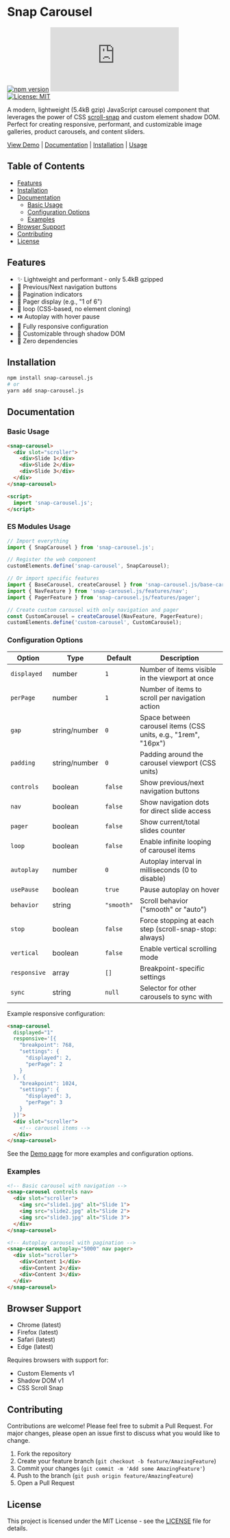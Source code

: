 # Snap Carousel

[![npm version](https://badge.fury.io/js/snap-carousel.js.svg)](https://badge.fury.io/js/snap-carousel.js)
[![gzip size](https://img.badgesize.io/https://unpkg.com/snap-carousel.js/dist/snap-carousel.umd.min.js?compression=gzip)](https://unpkg.com/snap-carousel.js/dist/snap-carousel.umd.min.js)
[![License: MIT](https://img.shields.io/badge/License-MIT-yellow.svg)](https://opensource.org/licenses/MIT)

A modern, lightweight (5.4kB gzip) JavaScript carousel component that leverages the power of CSS [scroll-snap](https://developer.mozilla.org/en-US/docs/Web/CSS/scroll-snap-type) and custom element shadow DOM. Perfect for creating responsive, performant, and customizable image galleries, product carousels, and content sliders.

[View Demo](https://corentin-gautier.github.io/snap-carousel/) | [Documentation](#documentation) | [Installation](#installation) | [Usage](#usage)

## Table of Contents
- [Features](#features)
- [Installation](#installation)
- [Documentation](#documentation)
  - [Basic Usage](#basic-usage)
  - [Configuration Options](#configuration-options)
  - [Examples](#examples)
- [Browser Support](#browser-support)
- [Contributing](#contributing)
- [License](#license)

## Features
- ✨ Lightweight and performant - only 5.4kB gzipped
- 🎯 Previous/Next navigation buttons
- 📍 Pagination indicators
- 🔢 Pager display (e.g., "1 of 6")
- 🔄 loop (CSS-based, no element cloning)
- ⏯️ Autoplay with hover pause
- 📱 Fully responsive configuration
- 🎨 Customizable through shadow DOM
- 🚀 Zero dependencies

## Installation

```bash
npm install snap-carousel.js
# or
yarn add snap-carousel.js
```

## Documentation

### Basic Usage

```html
<snap-carousel>
  <div slot="scroller">
    <div>Slide 1</div>
    <div>Slide 2</div>
    <div>Slide 3</div>
  </div>
</snap-carousel>

<script>
  import 'snap-carousel.js';
</script>
```

### ES Modules Usage

```javascript
// Import everything
import { SnapCarousel } from 'snap-carousel.js';

// Register the web component
customElements.define('snap-carousel', SnapCarousel);

// Or import specific features
import { BaseCarousel, createCarousel } from 'snap-carousel.js/base-carousel';
import { NavFeature } from 'snap-carousel.js/features/nav';
import { PagerFeature } from 'snap-carousel.js/features/pager';

// Create custom carousel with only navigation and pager
const CustomCarousel = createCarousel(NavFeature, PagerFeature);
customElements.define('custom-carousel', CustomCarousel);
```

### Configuration Options

| Option | Type | Default | Description |
|--------|------|---------|-------------|
| `displayed` | number | `1` | Number of items visible in the viewport at once |
| `perPage` | number | `1` | Number of items to scroll per navigation action |
| `gap` | string/number | `0` | Space between carousel items (CSS units, e.g., "1rem", "16px") |
| `padding` | string/number | `0` | Padding around the carousel viewport (CSS units) |
| `controls` | boolean | `false` | Show previous/next navigation buttons |
| `nav` | boolean | `false` | Show navigation dots for direct slide access |
| `pager` | boolean | `false` | Show current/total slides counter |
| `loop` | boolean | `false` | Enable infinite looping of carousel items |
| `autoplay` | number | `0` | Autoplay interval in milliseconds (0 to disable) |
| `usePause` | boolean | `true` | Pause autoplay on hover |
| `behavior` | string | `"smooth"` | Scroll behavior ("smooth" or "auto") |
| `stop` | boolean | `false` | Force stopping at each step (scroll-snap-stop: always) |
| `vertical` | boolean | `false` | Enable vertical scrolling mode |
| `responsive` | array | `[]` | Breakpoint-specific settings |
| `sync` | string | `null` | Selector for other carousels to sync with |

Example responsive configuration:
```html
<snap-carousel
  displayed="1"
  responsive='[{
    "breakpoint": 768,
    "settings": {
      "displayed": 2,
      "perPage": 2
    }
  }, {
    "breakpoint": 1024,
    "settings": {
      "displayed": 3,
      "perPage": 3
    }
  }]'>
  <div slot="scroller">
    <!-- carousel items -->
  </div>
</snap-carousel>
```

See the [Demo page](https://corentin-gautier.github.io/snap-carousel/) for more examples and configuration options.

### Examples

```html
<!-- Basic carousel with navigation -->
<snap-carousel controls nav>
  <div slot="scroller">
    <img src="slide1.jpg" alt="Slide 1">
    <img src="slide2.jpg" alt="Slide 2">
    <img src="slide3.jpg" alt="Slide 3">
  </div>
</snap-carousel>

<!-- Autoplay carousel with pagination -->
<snap-carousel autoplay="5000" nav pager>
  <div slot="scroller">
    <div>Content 1</div>
    <div>Content 2</div>
    <div>Content 3</div>
  </div>
</snap-carousel>
```

## Browser Support

- Chrome (latest)
- Firefox (latest)
- Safari (latest)
- Edge (latest)

Requires browsers with support for:
- Custom Elements v1
- Shadow DOM v1
- CSS Scroll Snap

## Contributing

Contributions are welcome! Please feel free to submit a Pull Request. For major changes, please open an issue first to discuss what you would like to change.

1. Fork the repository
2. Create your feature branch (`git checkout -b feature/AmazingFeature`)
3. Commit your changes (`git commit -m 'Add some AmazingFeature'`)
4. Push to the branch (`git push origin feature/AmazingFeature`)
5. Open a Pull Request

## License

This project is licensed under the MIT License - see the [LICENSE](LICENSE) file for details.
